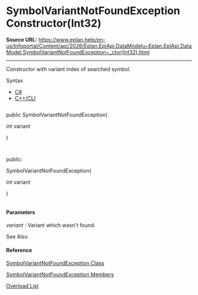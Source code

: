 # SymbolVariantNotFoundException Constructor(Int32)

**Source URL:** https://www.eplan.help/en-us/Infoportal/Content/api/2026/Eplan.EplApi.DataModelu~Eplan.EplApi.DataModel.SymbolVariantNotFoundException~_ctor(Int32).html

---

Constructor with variant index of searched symbol.

Syntax

- [C#](#i-syntax-CS)
- [C++/CLI](#i-syntax-CPP2005)

```
```
public SymbolVariantNotFoundException( 
   int variant
)
```
```

```
```
public:
SymbolVariantNotFoundException( 
   int variant
)
```
```

#### Parameters

*variant*
:   Variant which wasn't found.



See Also

#### Reference

[SymbolVariantNotFoundException Class](Eplan.EplApi.DataModelu~Eplan.EplApi.DataModel.SymbolVariantNotFoundException.html)
  
[SymbolVariantNotFoundException Members](Eplan.EplApi.DataModelu~Eplan.EplApi.DataModel.SymbolVariantNotFoundException_members.html)
  
[Overload List](Eplan.EplApi.DataModelu~Eplan.EplApi.DataModel.SymbolVariantNotFoundException~_ctor.html)